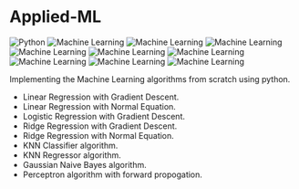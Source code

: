 # Applied-ML
![Python](https://img.shields.io/badge/Language-python3.9-blue)
![Machine Learning](https://img.shields.io/badge/Machine%20Learning%20Algorithms-orange)
![Machine Learning](https://img.shields.io/badge/Linear%20Regression-blue)
![Machine Learning](https://img.shields.io/badge/Logstic%20Regression-blue)
![Machine Learning](https://img.shields.io/badge/Ridge%20Regression-orange)
![Machine Learning](https://img.shields.io/badge/Lasso%20Regression-orange)
![Machine Learning](https://img.shields.io/badge/KNN%20Regressor-success)
![Machine Learning](https://img.shields.io/badge/KNN%20RClassifier-sucess)
![Machine Learning](https://img.shields.io/badge/Gaussian%20Naive%20Bayes-purple)
![Machine Learning](https://img.shields.io/badge/Perceptron-Red)

Implementing the Machine Learning algorithms from scratch using python.

* Linear Regression with Gradient Descent.
* Linear Regression with Normal Equation.
* Logistic Regression with Gradient Descent.
* Ridge Regression with Gradient Descent.
* Ridge Regression with Normal Equation.
* KNN Classifier algorithm.
* KNN Regressor algorithm.
* Gaussian Naive Bayes algorithm.
* Perceptron algorithm with forward propogation.

